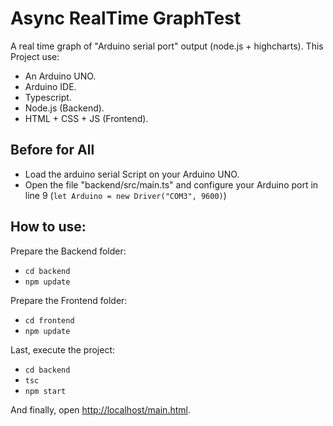 # Async RealTime GraphTest

A real time graph of "Arduino serial port" output (node.js + highcharts). This Project use:
* An Arduino UNO.
* Arduino IDE.
* Typescript.
* Node.js (Backend).
* HTML + CSS + JS (Frontend).

## Before for All
* Load the arduino serial Script on your Arduino UNO.
* Open the file "backend/src/main.ts" and configure your Arduino port in line 9 (```let Arduino = new Driver("COM3", 9600)```)

## How to use:
Prepare the Backend folder:
* ```cd backend```
* ```npm update```

Prepare the Frontend folder:
* ```cd frontend```
* ```npm update```

Last, execute the project:
* ```cd backend```
* ```tsc```
* ```npm start```

And finally, open [http://localhost/main.html](http://localhost/main.html).

